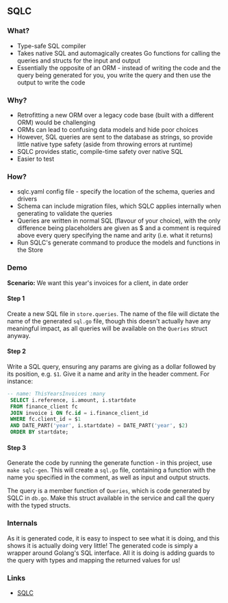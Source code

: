 SQLC
---
### What?

- Type-safe SQL compiler
- Takes native SQL and automagically creates Go functions for calling the queries and structs for the input and output
- Essentially the opposite of an ORM - instead of writing the code and the query being generated for you, you write the 
  query and then use the output to write the code

### Why?

- Retrofitting a new ORM over a legacy code base (built with a different ORM) would be challenging
- ORMs can lead to confusing data models and hide poor choices
- However, SQL queries are sent to the database as strings, so provide little native type safety (aside from throwing errors at runtime)
- SQLC provides static, compile-time safety over native SQL
- Easier to test

### How?

- sqlc.yaml config file - specify the location of the schema, queries and drivers
- Schema can include migration files, which SQLC applies internally when generating to validate the queries
- Queries are written in normal SQL (flavour of your choice), with the only difference being placeholders are given as $
  and a comment is required above every query specifying the name and arity (i.e. what it returns)
- Run SQLC's generate command  to produce the models and functions in the Store

### Demo

**Scenario:** We want this year's invoices for a client, in date order

#### Step 1
Create a new SQL file in `store.queries`. The name of the file will dictate the name of the generated `sql.go` file, though
this doesn't actually have any meaningful impact, as all queries will be available on the `Queries` struct anyway.

#### Step 2
Write a SQL query, ensuring any params are giving as a dollar followed by its position, e.g. `$1`. Give it a name and 
arity in the header comment. For instance:

 ```sql
 -- name: ThisYearsInvoices :many
  SELECT i.reference, i.amount, i.startdate
  FROM finance_client fc
  JOIN invoice i ON fc.id = i.finance_client_id
  WHERE fc.client_id = $1
  AND DATE_PART('year', i.startdate) = DATE_PART('year', $2)
  ORDER BY startdate;
  ```

#### Step 3
Generate the code by running the generate function - in this project, use `make sqlc-gen`. This will create a `sql.go` 
file, containing a function with the name you specified in the comment, as well as input and output structs. 

The query is a member function of `Queries`, which is code generated by SQLC in `db.go`. Make this struct available in
the service and call the query with the typed structs.

### Internals

As it is generated code, it is easy to inspect to see what it is doing, and this shows it is actually doing very little!
The generated code is simply a wrapper around Golang's SQL interface. All it is doing is adding guards to the query with
types and mapping the returned values for us!

### Links

* [SQLC](https://docs.sqlc.dev/en/latest/)
